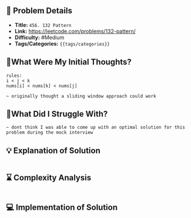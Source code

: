 ## 📝 Problem Details

- **Title:** `456. 132 Pattern`
- **Link:** https://leetcode.com/problems/132-pattern/
- **Difficulty:** #Medium 
- **Tags/Categories:** `{{tags/categories}}`

## 💭What Were My Initial Thoughts?

```
rules:
i < j < k
nums[i] < nums[k] < nums[j]

~ originally thought a sliding window approach could work 

```

## 🤔What Did I Struggle With?

```
~ dont think I was able to come up with an optimal solution for this problem during the mock interview
```

## 💡 Explanation of Solution

```

```

## ⌛ Complexity Analysis

```

```

## 💻 Implementation of Solution

```cpp

```